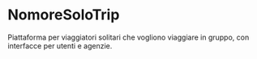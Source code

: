 # NomoreSoloTrip
Piattaforma per viaggiatori solitari che vogliono viaggiare in gruppo, con interfacce per utenti e agenzie.
